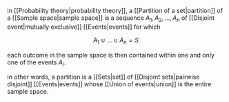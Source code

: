 in [[Probability theory|probability theory]], a [[Partition of a set|partition]] of a [[Sample space|sample space]] is a sequence $A_1,A_2,\dots,A_n$ of [[Disjoint event|mutually exclusive]] [[Events|events]] for which 

$$
A_1\cup\dots\cup A_n=S
$$

each outcome in the sample space is then contained within one and only one of the events $A_i$.

in other words, a partition is a [[Sets|set]] of [[Disjoint sets|pairwise disjoint]] [[Events|events]] whose [[Union of events|union]] is the entire sample space.
